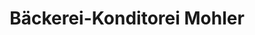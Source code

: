 ---
title: "Bäckerei-Konditorei Mohler"
url: /unterseen/baeckerei-konditorei-mohler/
shop: Bäckerei
---